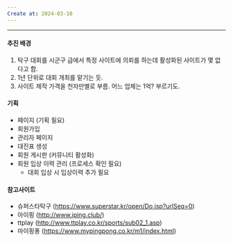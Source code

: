 ```yaml
---
Create at: 2024-03-10
---
```

---

#### 추진 배경
1. 탁구 대회를 시군구 급에서 특정 사이트에 의뢰를 하는데 활성화된 사이트가 몇 없다고 함.
2. 1년 단위로 대회 개최를 맡기는 듯.
3. 사이트 제작 가격을 천자만별로 부름. 어느 업체는 1억? 부르기도.

#### 기획
- 페이지 (기획 필요)
- 회원가입
- 관리자 페이지
- 대진표 생성
- 회원 게시판 (커뮤니티 활성화)
- 회원 입상 이력 관리 (프로세스 확인 필요)
	- 대회 입상 시 입상이력 추가 필요
 
#### 참고사이트
- 슈퍼스타탁구 (https://www.superstar.kr/open/Do.jsp?urlSeq=0)
- 아이핑 (http://www.iping.club/)
- ttplay (http://www.ttplay.co.kr/sports/sub02_1.asp)
- 마이핑퐁 (https://www.mypingpong.co.kr/m1/index.html)